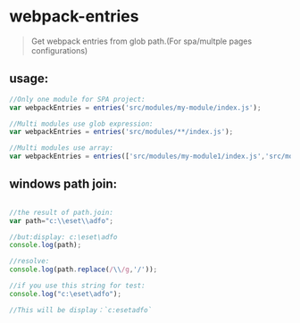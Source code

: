 # webpack-entries
> Get webpack entries from glob path.(For spa/multple pages configurations)


## usage:
```javascript
//Only one module for SPA project:
var webpackEntries = entries('src/modules/my-module/index.js');

//Multi modules use glob expression:
var webpackEntries = entries('src/modules/**/index.js');

//Multi modules use array:
var webpackEntries = entries(['src/modules/my-module1/index.js','src/modules/my-module2/index.js']);
```

## windows path join:
```javascript

//the result of path.join:
var path="c:\\eset\\adfo";

//but:display: c:\eset\adfo
console.log(path);

//resolve:
console.log(path.replace(/\\/g,'/'));

//if you use this string for test:
console.log("c:\eset\adfo");

//This will be display：`c:esetadfo`
```
